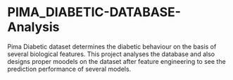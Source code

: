 # PIMA_DIABETIC-DATABASE-Analysis
Pima Diabetic dataset determines the diabetic behaviour on the basis of several biological features. This project analyses the database and also designs proper moodels on the dataset after feature engineering to see the prediction performance of several models. 

